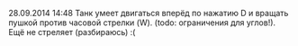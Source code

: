 28.09.2014 14:48 Танк умеет двигаться вперёд по нажатию D и вращать пушкой против часовой стрелки (W). (todo: ограничения для углов!). Ещё не стреляет (разбираюсь) :(

